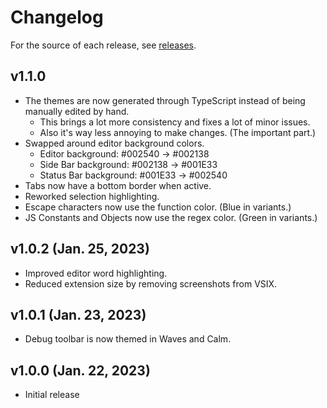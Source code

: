 # Changelog

For the source of each release, see [releases](https://github.com/njshockey/all-blue-theme/releases).

## v1.1.0

- The themes are now generated through TypeScript instead of
being manually edited by hand.
    - This brings a lot more consistency and fixes a lot of minor issues.
    - Also it's way less annoying to make changes. (The important part.)
- Swapped around editor background colors.
    - Editor background:  #002540 -> #002138
    - Side Bar background: #002138 -> #001E33
    - Status Bar background: #001E33 -> #002540
- Tabs now have a bottom border when active.
- Reworked selection highlighting.
- Escape characters now use the function color. (Blue in variants.)
- JS Constants and Objects now use the regex color. (Green in variants.)

## v1.0.2 (Jan. 25, 2023)

- Improved editor word highlighting.
- Reduced extension size by removing screenshots from VSIX.

## v1.0.1 (Jan. 23, 2023)

- Debug toolbar is now themed in Waves and Calm.

## v1.0.0 (Jan. 22, 2023)

- Initial release
